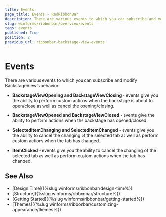 ```yaml
---
title: Events
page_title: Events - RadRibbonBar
description: There are various events to which you can subscribe and modify BackstageView’s behavior.
slug: winforms/ribbonbar/overview/events
tags: events
published: True
position: 2
previous_url: ribbonbar-backstage-view-events
---
```


# Events

There are various events to which you can subscribe and modify BackstageView’s behavior:

* __BackstageViewOpening and BackstageViewClosing__ - events give you the ability to perform custom actions when the backstage is about to open/close as well as cancel the opening/closing.

* __BackstageViewOpened and BackstageViewClosed__ - events give the ability to perform actions when the backstage has opened/closed.

* __SelectedItemChanging and SelectedItemChanged__ - events give you the ability to cancel the changing of the selected tab as well as perform custom actions when the tab has changed.

* __ItemClicked__ - events give you the ability to cancel the changing of the selected tab as well as perform custom actions when the tab has changed.

## See Also

* [Design Time]({%slug winforms/ribbonbar/design-time%})
* [Structure]({%slug winforms/ribbonbar/structure%})
* [Getting Started]({%slug winforms/ribbonbar/getting-started%})
* [Themes]({%slug winforms/ribbonbar/customizing-appearance/themes%})
